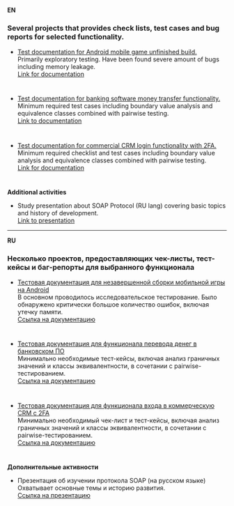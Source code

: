 **EN**  

### **Several projects that provides check lists, test cases and bug reports for selected functionality.**

- <ins>Test documentation for Android mobile game unfinished build.</ins>  
Primarily exploratory testing. Have been found severe amount of bugs including memory leakage.  
[Link for documentation](https://docs.google.com/spreadsheets/d/1jZ5BAh3p9XGFCeMzj5c8TmSEhv2eaCFxErnuAdXX5PM/edit?usp=drive_link)
#
- <ins>Test documentation for banking software money transfer functionality.</ins>  
Minimum required test cases including boundary value analysis and equivalence classes combined with pairwise testing.  
[Link to documentation](https://docs.google.com/spreadsheets/d/1M7LHomIjOOloUfHNQVofzqsbGyFChuTWXyWvdhXECjg/edit?usp=drive_link)
#
- <ins>Test documentation for commercial CRM login functionality with 2FA.</ins>    
Minimum required checklist and test cases including boundary value analysis and equivalence classes combined with pairwise testing.  
[Link for documentation](https://docs.google.com/spreadsheets/d/1kMM7UVIV3NMBBelNX364s9Kgo49Xa1L3pquLgTZfqJI/edit?usp=drive_link)

#  
**Additional activities**

- Study presentation about SOAP Protocol (RU lang) covering basic topics and history of development.   
[Link to presentation](https://docs.google.com/presentation/d/1aSqS33OHqp2dmwE2qU6KkQnOcf6muMEOxsMQbydtCmU/edit?usp=sharing)  
---
**RU**

### **Несколько проектов, предоставляющих чек-листы, тест-кейсы и баг-репорты для выбранного функционала**

- <ins>Тестовая документация для незавершенной сборки мобильной игры на Android</ins>    
В основном проводилось исследовательское тестирование. Было обнаружено критически большое количество ошибок, включая утечку памяти.  
[Ссылка на документацию](https://docs.google.com/spreadsheets/d/1jZ5BAh3p9XGFCeMzj5c8TmSEhv2eaCFxErnuAdXX5PM/edit?usp=drive_link)  

#

- <ins>Тестовая документация для функционала перевода денег в банковском ПО</ins>    
Минимально необходимые тест-кейсы, включая анализ граничных значений и классы эквивалентности, в сочетании с pairwise-тестированием.  
[Ссылка на документацию](https://docs.google.com/spreadsheets/d/1M7LHomIjOOloUfHNQVofzqsbGyFChuTWXyWvdhXECjg/edit?usp=drive_link)  

#

- <ins>Тестовая документация для функционала входа в коммерческую CRM с 2FA</ins>  
Минимально необходимый чек-лист и тест-кейсы, включая анализ граничных значений и классы эквивалентности, в сочетании с pairwise-тестированием.  
[Ссылка на документацию](https://docs.google.com/spreadsheets/d/1kMM7UVIV3NMBBelNX364s9Kgo49Xa1L3pquLgTZfqJI/edit?usp=drive_link)  
# 
**Дополнительные активности**  

- Презентация об изучении протокола SOAP (на русском языке)  
Охватывает основные темы и историю развития.  
[Ссылка на презентацию](https://docs.google.com/presentation/d/1aSqS33OHqp2dmwE2qU6KkQnOcf6muMEOxsMQbydtCmU/edit?usp=sharing)
